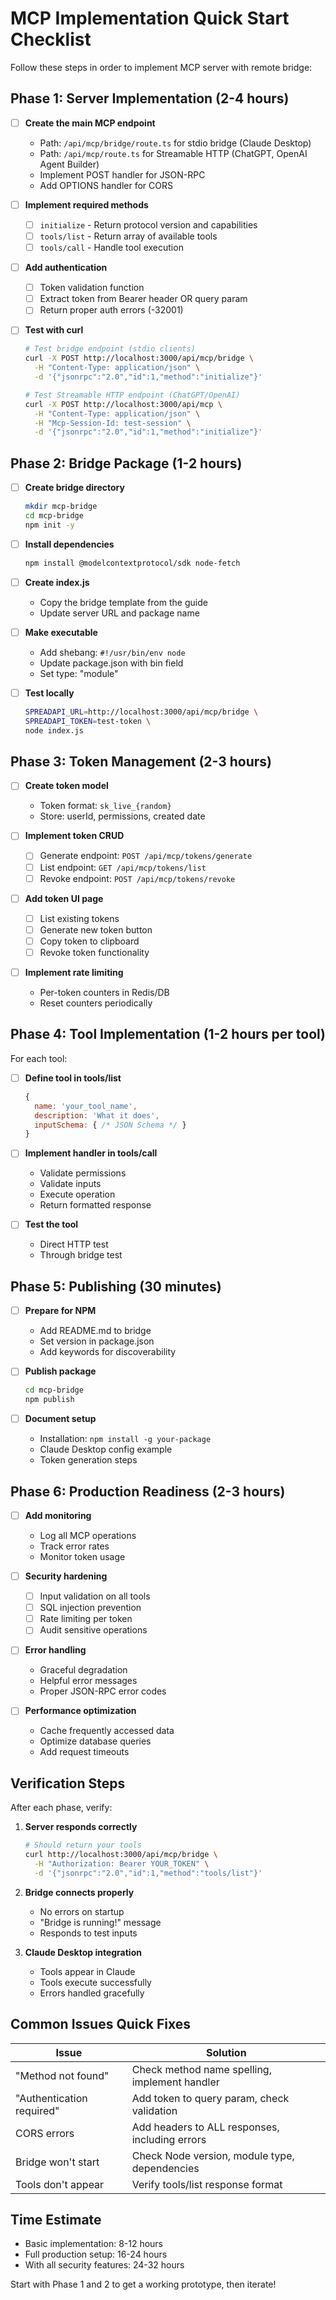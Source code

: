 # MCP Implementation Quick Start Checklist

Follow these steps in order to implement MCP server with remote bridge:

## Phase 1: Server Implementation (2-4 hours)

- [ ] **Create the main MCP endpoint**
  - Path: `/api/mcp/bridge/route.ts` for stdio bridge (Claude Desktop)
  - Path: `/api/mcp/route.ts` for Streamable HTTP (ChatGPT, OpenAI Agent Builder)
  - Implement POST handler for JSON-RPC
  - Add OPTIONS handler for CORS

- [ ] **Implement required methods**
  - [ ] `initialize` - Return protocol version and capabilities
  - [ ] `tools/list` - Return array of available tools
  - [ ] `tools/call` - Handle tool execution

- [ ] **Add authentication**
  - [ ] Token validation function
  - [ ] Extract token from Bearer header OR query param
  - [ ] Return proper auth errors (-32001)

- [ ] **Test with curl**
  ```bash
  # Test bridge endpoint (stdio clients)
  curl -X POST http://localhost:3000/api/mcp/bridge \
    -H "Content-Type: application/json" \
    -d '{"jsonrpc":"2.0","id":1,"method":"initialize"}'

  # Test Streamable HTTP endpoint (ChatGPT/OpenAI)
  curl -X POST http://localhost:3000/api/mcp \
    -H "Content-Type: application/json" \
    -H "Mcp-Session-Id: test-session" \
    -d '{"jsonrpc":"2.0","id":1,"method":"initialize"}'
  ```

## Phase 2: Bridge Package (1-2 hours)

- [ ] **Create bridge directory**
  ```bash
  mkdir mcp-bridge
  cd mcp-bridge
  npm init -y
  ```

- [ ] **Install dependencies**
  ```bash
  npm install @modelcontextprotocol/sdk node-fetch
  ```

- [ ] **Create index.js**
  - Copy the bridge template from the guide
  - Update server URL and package name

- [ ] **Make executable**
  - Add shebang: `#!/usr/bin/env node`
  - Update package.json with bin field
  - Set type: "module"

- [ ] **Test locally**
  ```bash
  SPREADAPI_URL=http://localhost:3000/api/mcp/bridge \
  SPREADAPI_TOKEN=test-token \
  node index.js
  ```

## Phase 3: Token Management (2-3 hours)

- [ ] **Create token model**
  - Token format: `sk_live_{random}`
  - Store: userId, permissions, created date

- [ ] **Implement token CRUD**
  - [ ] Generate endpoint: `POST /api/mcp/tokens/generate`
  - [ ] List endpoint: `GET /api/mcp/tokens/list`
  - [ ] Revoke endpoint: `POST /api/mcp/tokens/revoke`

- [ ] **Add token UI page**
  - [ ] List existing tokens
  - [ ] Generate new token button
  - [ ] Copy token to clipboard
  - [ ] Revoke token functionality

- [ ] **Implement rate limiting**
  - Per-token counters in Redis/DB
  - Reset counters periodically

## Phase 4: Tool Implementation (1-2 hours per tool)

For each tool:

- [ ] **Define tool in tools/list**
  ```javascript
  {
    name: 'your_tool_name',
    description: 'What it does',
    inputSchema: { /* JSON Schema */ }
  }
  ```

- [ ] **Implement handler in tools/call**
  - Validate permissions
  - Validate inputs
  - Execute operation
  - Return formatted response

- [ ] **Test the tool**
  - Direct HTTP test
  - Through bridge test

## Phase 5: Publishing (30 minutes)

- [ ] **Prepare for NPM**
  - Add README.md to bridge
  - Set version in package.json
  - Add keywords for discoverability

- [ ] **Publish package**
  ```bash
  cd mcp-bridge
  npm publish
  ```

- [ ] **Document setup**
  - Installation: `npm install -g your-package`
  - Claude Desktop config example
  - Token generation steps

## Phase 6: Production Readiness (2-3 hours)

- [ ] **Add monitoring**
  - Log all MCP operations
  - Track error rates
  - Monitor token usage

- [ ] **Security hardening**
  - [ ] Input validation on all tools
  - [ ] SQL injection prevention
  - [ ] Rate limiting per token
  - [ ] Audit sensitive operations

- [ ] **Error handling**
  - Graceful degradation
  - Helpful error messages
  - Proper JSON-RPC error codes

- [ ] **Performance optimization**
  - Cache frequently accessed data
  - Optimize database queries
  - Add request timeouts

## Verification Steps

After each phase, verify:

1. **Server responds correctly**
   ```bash
   # Should return your tools
   curl http://localhost:3000/api/mcp/bridge \
     -H "Authorization: Bearer YOUR_TOKEN" \
     -d '{"jsonrpc":"2.0","id":1,"method":"tools/list"}'
   ```

2. **Bridge connects properly**
   - No errors on startup
   - "Bridge is running!" message
   - Responds to test inputs

3. **Claude Desktop integration**
   - Tools appear in Claude
   - Tools execute successfully
   - Errors handled gracefully

## Common Issues Quick Fixes

| Issue | Solution |
|-------|----------|
| "Method not found" | Check method name spelling, implement handler |
| "Authentication required" | Add token to query param, check validation |
| CORS errors | Add headers to ALL responses, including errors |
| Bridge won't start | Check Node version, module type, dependencies |
| Tools don't appear | Verify tools/list response format |

## Time Estimate

- Basic implementation: 8-12 hours
- Full production setup: 16-24 hours
- With all security features: 24-32 hours

Start with Phase 1 and 2 to get a working prototype, then iterate!